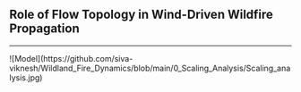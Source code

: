 ## Role of Flow Topology in Wind-Driven Wildfire Propagation
<hr>
![Model](https://github.com/siva-viknesh/Wildland_Fire_Dynamics/blob/main/0_Scaling_Analysis/Scaling_analysis.jpg)
